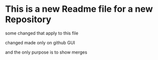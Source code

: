# This is a new Readme file for a new Repository

some changed that apply to this file

changed made only on github GUI

and the only purpose is to show merges
